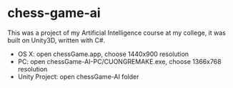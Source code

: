 # chess-game-ai
This was a project of my Artificial Intelligence course at my college, it was built on Unity3D, written with C#.
- OS X: open chessGame.app, choose 1440x900 resolution
- PC: open chessGame-AI-PC/CUONGREMAKE.exe, choose 1366x768 resolution
- Unity Project: open chessGame-AI folder

